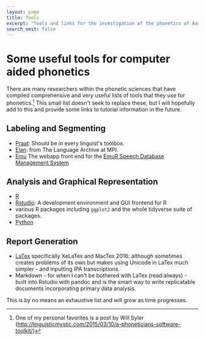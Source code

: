 ```yaml
---
layout: page
title: Tools
excerpt: "Tools and links for the investigation of the phonetics of Australian languages"
search_omit: false
---
```


# Some useful tools for computer aided phonetics

There are many researchers within the phonetic sciences that have compiled comprehensive and very useful lists of tools that they use for phonetics.[^1] This small list doesn't seek to replace these, but I will hopefully add to this and provide some links to tutorial information in the future.

[^1]: One of my personal favorites is a post by Will Syler (http://linguisticmystic.com/2015/03/10/a-phoneticians-software-toolkit/)

## Labeling and Segmenting 

- [Praat](www.praat.org): Should be in every linguist's toolbox.
- [Elan](https://tla.mpi.nl/tools/tla-tools/elan/): from The Language Archive at MPI.
- [Emu](https://ips-lmu.github.io/EMU-webApp/) The webapp front end for the [EmuR Speech Database Management System](http://ips-lmu.github.io/EMU.html)

## Analysis and Graphical Representation

- [R](r-project.org)
- [Rstudio](https://www.rstudio.com): A development environment and GUI frontend for R
- various R packages including `ggplot2` and the whole tidyverse suite of packages.
- [Python](https://www.python.org)

## Report Generation

- [LaTex](http://www.latex-project.org) specifically XeLaTex and MacTex 2016: although sometimes creates problems of its own but makes using Unicode in LaTex much simpler - and inputting IPA transcriptions.
- Markdown - for when I can't be bothered with LaTex (read:always) - built into Rstudio with pandoc and is the smart way to write replicatable documents incorporating primary data analysis.

This is by no means an exhaustive list and will grow as time progresses.


